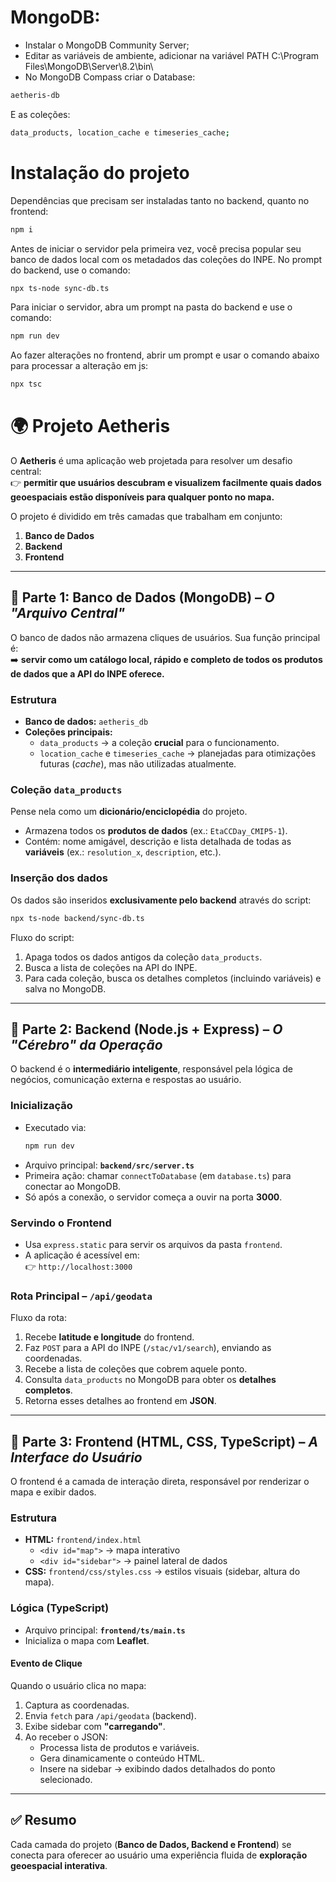# MongoDB:
- Instalar o MongoDB Community Server;
- Editar as variáveis de ambiente, adicionar na variável PATH C:\Program Files\MongoDB\Server\8.2\bin\
- No MongoDB Compass criar o Database: 
```bash
aetheris-db 
```
E as coleções: 
```bash
data_products, location_cache e timeseries_cache;
```

# Instalação do projeto
Dependências que precisam ser instaladas tanto no backend, quanto no frontend:
```bash
npm i
```

Antes de iniciar o servidor pela primeira vez, você precisa popular seu banco de dados local com os metadados das coleções do INPE. No prompt do backend, use o comando:
```bash
npx ts-node sync-db.ts
```

Para iniciar o servidor, abra um prompt na pasta do backend e use o comando:
```bash
npm run dev
```

Ao fazer alterações no frontend, abrir um prompt e usar o comando abaixo para processar a alteração em js:
```bash
npx tsc
```

# 🌍 Projeto Aetheris

O **Aetheris** é uma aplicação web projetada para resolver um desafio central:  
👉 **permitir que usuários descubram e visualizem facilmente quais dados geoespaciais estão disponíveis para qualquer ponto no mapa.**

O projeto é dividido em três camadas que trabalham em conjunto:  
1. **Banco de Dados**  
2. **Backend**  
3. **Frontend**

---

## 🔹 Parte 1: Banco de Dados (MongoDB) – *O "Arquivo Central"*

O banco de dados não armazena cliques de usuários. Sua função principal é:  
➡️ **servir como um catálogo local, rápido e completo de todos os produtos de dados que a API do INPE oferece.**

### Estrutura
- **Banco de dados:** `aetheris_db`  
- **Coleções principais:**  
  - `data_products` → a coleção **crucial** para o funcionamento.  
  - `location_cache` e `timeseries_cache` → planejadas para otimizações futuras (*cache*), mas não utilizadas atualmente.  

### Coleção `data_products`
Pense nela como um **dicionário/enciclopédia** do projeto.  
- Armazena todos os **produtos de dados** (ex.: `EtaCCDay_CMIP5-1`).  
- Contém: nome amigável, descrição e lista detalhada de todas as **variáveis** (ex.: `resolution_x`, `description`, etc.).  

### Inserção dos dados
Os dados são inseridos **exclusivamente pelo backend** através do script:  
```bash
npx ts-node backend/sync-db.ts
```

Fluxo do script:
1. Apaga todos os dados antigos da coleção `data_products`.  
2. Busca a lista de coleções na API do INPE.  
3. Para cada coleção, busca os detalhes completos (incluindo variáveis) e salva no MongoDB.  

---

## 🔹 Parte 2: Backend (Node.js + Express) – *O "Cérebro" da Operação*

O backend é o **intermediário inteligente**, responsável pela lógica de negócios, comunicação externa e respostas ao usuário.  

### Inicialização
- Executado via:  
  ```bash
  npm run dev
  ```
- Arquivo principal: **`backend/src/server.ts`**  
- Primeira ação: chamar `connectToDatabase` (em `database.ts`) para conectar ao MongoDB.  
- Só após a conexão, o servidor começa a ouvir na porta **3000**.  

### Servindo o Frontend
- Usa `express.static` para servir os arquivos da pasta `frontend`.  
- A aplicação é acessível em:  
  👉 `http://localhost:3000`

### Rota Principal – `/api/geodata`
Fluxo da rota:
1. Recebe **latitude e longitude** do frontend.  
2. Faz `POST` para a API do INPE (`/stac/v1/search`), enviando as coordenadas.  
3. Recebe a lista de coleções que cobrem aquele ponto.  
4. Consulta `data_products` no MongoDB para obter os **detalhes completos**.  
5. Retorna esses detalhes ao frontend em **JSON**.  

---

## 🔹 Parte 3: Frontend (HTML, CSS, TypeScript) – *A Interface do Usuário*

O frontend é a camada de interação direta, responsável por renderizar o mapa e exibir dados.  

### Estrutura
- **HTML:** `frontend/index.html`  
  - `<div id="map">` → mapa interativo  
  - `<div id="sidebar">` → painel lateral de dados  
- **CSS:** `frontend/css/styles.css` → estilos visuais (sidebar, altura do mapa).  

### Lógica (TypeScript)
- Arquivo principal: **`frontend/ts/main.ts`**  
- Inicializa o mapa com **Leaflet**.  

#### Evento de Clique
Quando o usuário clica no mapa:
1. Captura as coordenadas.  
2. Envia `fetch` para `/api/geodata` (backend).  
3. Exibe sidebar com **"carregando"**.  
4. Ao receber o JSON:  
   - Processa lista de produtos e variáveis.  
   - Gera dinamicamente o conteúdo HTML.  
   - Insere na sidebar → exibindo dados detalhados do ponto selecionado.  

---

## ✅ Resumo
Cada camada do projeto (**Banco de Dados, Backend e Frontend**) se conecta para oferecer ao usuário uma experiência fluida de **exploração geoespacial interativa**.  
